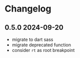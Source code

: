 # Changelog

## 0.5.0 2024-09-20

- migrate to dart sass
- migrate deprecated function
- consider `rt` as root breakpoint